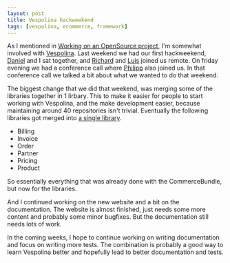 ```yaml
---
layout: post
title: Vespolina hackweekend
tags: [vespolina, ecommerce, framework]
---
```

As I mentioned in [Working on an OpenSource project](/2012/06/02/working-on-opensource/),
I'm somewhat involved with [Vespolina](http://www.vespolina.org).
Last weekend we had our first hackweekend, [Daniel](https://github.com/inspiran)
and I sat together, and [Richard](https://github.com/iampersistent) and
[Luis](https://github.com/cordoval) joined us remote. On friday evening
we had a conference call where [Philipp](https://github.com/hacfi) also
joined us. In that conference call we talked a bit about what we wanted
to do that weekend.

The biggest change that we did that weekend, was merging some of the libraries
together in 1 lirbary. This to make it easier for people to start working
with Vespolina, and the make development easier, because maintaining around
40 repositories isn't trivial. Eventually the following libraries got merged
into [a single library](https://github.com/vespolina/commerce).

 - Billing
 - Invoice
 - Order
 - Partner
 - Pricing
 - Product

So essentially everything that was already done with the CommerceBundle,
but now for the libraries.

And I continued working on the new website and a bit on the documentation. The
website is almost finished, just needs some more content and probably some minor
bugfixes. But the documentation still needs lots of work.

In the coming weeks, I hope to continue working on writing documentation
and focus on writing more tests. The combination is probably a good way
to learn Vespolina better and hopefully lead to better documentation and tests.